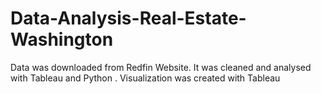 # Data-Analysis-Real-Estate-Washington
Data was downloaded from Redfin Website. It was cleaned and analysed with Tableau and Python . Visualization was created with Tableau

